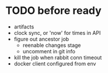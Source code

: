 # TODO before ready
- artifacts
- clock sync, or 'now' for times in API
- figure out ancestor job
  - reenable changes stage
  - uncomment in git info
- kill the job when rabbit conn timeout
- docker client configured from env
